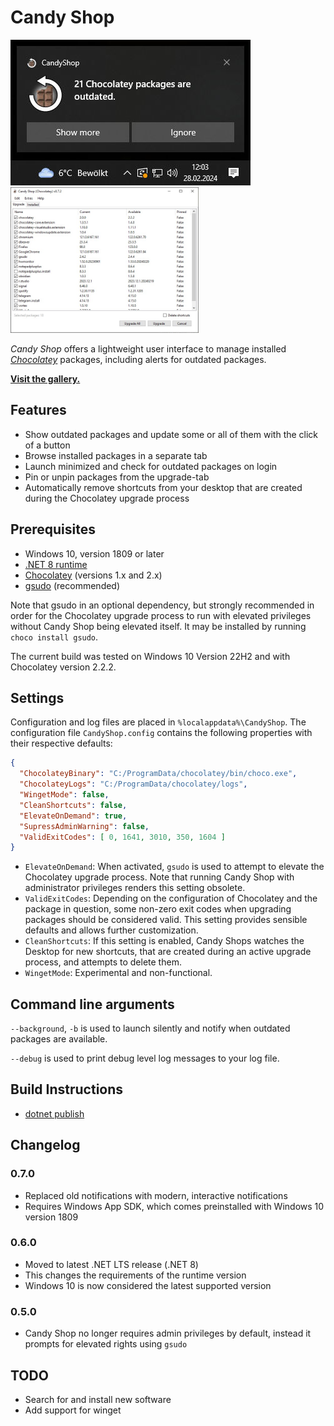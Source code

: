 # Candy Shop
![CandyShop Example](/docs/example.jpg)
<img src="/docs/upgrade.jpg" alt="upgrade view" height="233px"/>

_Candy Shop_ offers a lightweight user interface to manage installed _[Chocolatey](https://chocolatey.org/)_ packages, including alerts for outdated packages.

__[Visit the gallery.](/docs/gallery.md)__

## Features
* Show outdated packages and update some or all of them with the click of a button
* Browse installed packages in a separate tab
* Launch minimized and check for outdated packages on login
* Pin or unpin packages from the upgrade-tab
* Automatically remove shortcuts from your desktop that are created during the Chocolatey upgrade process

## Prerequisites
- Windows 10, version 1809 or later
- [.NET 8 runtime](https://dotnet.microsoft.com/en-us/download/dotnet/8.0)
- [Chocolatey](https://chocolatey.org/) (versions 1.x and 2.x)
- [gsudo](https://github.com/gerardog/gsudo) (recommended)

Note that gsudo in an optional dependency, but strongly recommended in order for the Chocolatey upgrade process to run with elevated privileges without Candy Shop being elevated itself. It may be installed by running `choco install gsudo`.

The current build was tested on Windows 10 Version 22H2 and with Chocolatey version 2.2.2. 

## Settings
Configuration and log files are placed in `%localappdata%\CandyShop`. The configuration file `CandyShop.config` contains the following properties with their respective defaults:
```json
{
  "ChocolateyBinary": "C:/ProgramData/chocolatey/bin/choco.exe",
  "ChocolateyLogs": "C:/ProgramData/chocolatey/logs",
  "WingetMode": false,
  "CleanShortcuts": false,
  "ElevateOnDemand": true,
  "SupressAdminWarning": false,
  "ValidExitCodes": [ 0, 1641, 3010, 350, 1604 ]
}
```

- `ElevateOnDemand`: When activated, `gsudo` is used to attempt to elevate the Chocolatey upgrade process. Note that running Candy Shop with administrator privileges renders this setting obsolete.
- `ValidExitCodes`: Depending on the configuration of Chocolatey and the package in question, some non-zero exit codes when upgrading packages should be considered valid. This setting provides sensible defaults and allows further customization.
- `CleanShortcuts`: If this setting is enabled, Candy Shops watches the Desktop for new shortcuts, that are created during an active upgrade process, and attempts to delete them.
- `WingetMode`: Experimental and non-functional.

## Command line arguments
`--background`, `-b` is used to launch silently and notify when outdated packages are available.

`--debug` is used to print debug level log messages to your log file.

## Build Instructions

- [dotnet publish](https://docs.microsoft.com/en-us/dotnet/core/tools/dotnet-publish)

## Changelog

### 0.7.0

- Replaced old notifications with modern, interactive notifications
- Requires Windows App SDK, which comes preinstalled with Windows 10 version 1809

### 0.6.0

- Moved to latest .NET LTS release (.NET 8)
- This changes the requirements of the runtime version
- Windows 10 is now considered the latest supported version

### 0.5.0

- Candy Shop no longer requires admin privileges by default, instead it prompts for elevated rights using `gsudo`

## TODO
* Search for and install new software
* Add support for winget
